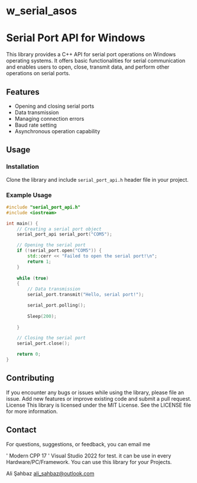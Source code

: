 # w_serial_asos

# Serial Port API for Windows

This library provides a C++ API for serial port operations on Windows operating systems. It offers basic functionalities for serial communication and enables users to open, close, transmit data, and perform other operations on serial ports.

## Features

- Opening and closing serial ports
- Data transmission
- Managing connection errors
- Baud rate setting
- Asynchronous operation capability

## Usage

### Installation

Clone the library and include `serial_port_api.h` header file in your project.

### Example Usage

```cpp
#include "serial_port_api.h"
#include <iostream>

int main() {
    // Creating a serial port object
    serial_port_api serial_port("COM5");

    // Opening the serial port
    if (!serial_port.open("COM5")) {
        std::cerr << "Failed to open the serial port!\n";
        return 1;
    }
  
    while (true)
    {
        // Data transmission
        serial_port.transmit("Hello, serial port!");

        serial_port.polling();
        
        Sleep(200);
   
    }

    // Closing the serial port
    serial_port.close();

    return 0;
}
```

## Contributing
If you encounter any bugs or issues while using the library, please file an issue.
Add new features or improve existing code and submit a pull request.
License
This library is licensed under the MIT License. See the LICENSE file for more information.

## Contact
For questions, suggestions, or feedback, you can email me

' Modern CPP 17 ' 
Visual Studio 2022 for test. 
it can be use in every Hardware/PC/Framework.
You can use this library for your Projects.

Ali Şahbaz
ali_sahbaz@outlook.com

